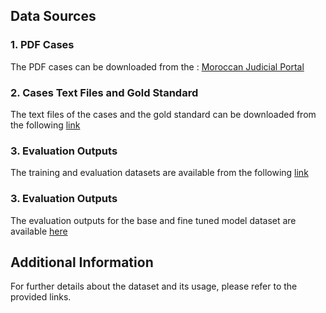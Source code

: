 
## Data Sources

### 1. PDF Cases
The PDF cases can be downloaded from the :
[Moroccan Judicial Portal](https://juriscassation.cspj.ma/en)

### 2. Cases Text Files and Gold Standard
The text files of the cases and the gold standard can be downloaded from the following [link](https://service.tib.eu/ldmservice/dataset/pipeline-for-arabic-legal-text-summarization-dataset)

### 3. Evaluation Outputs
The training and evaluation datasets are available  from the following [link](https://service.tib.eu/ldmservice/dataset/pipeline-for-arabic-legal-text-summarization-dataset)

### 3. Evaluation Outputs
The evaluation outputs for the base and fine tuned model dataset are available [here](https://service.tib.eu/ldmservice/dataset/pipeline-for-arabic-legal-text-summarization-dataset)

## Additional Information
For further details about the dataset and its usage, please refer to the provided links.

